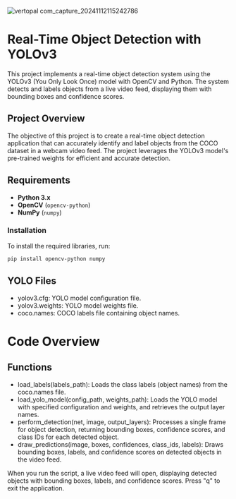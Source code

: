 ![vertopal com_capture_20241112115242786](https://github.com/user-attachments/assets/f48d821a-2387-4ccc-a6da-b733e6c6aa05)

# Real-Time Object Detection with YOLOv3

This project implements a real-time object detection system using the YOLOv3 (You Only Look Once) model with OpenCV and Python. The system detects and labels objects from a live video feed, displaying them with bounding boxes and confidence scores.

## Project Overview

The objective of this project is to create a real-time object detection application that can accurately identify and label objects from the COCO dataset in a webcam video feed. The project leverages the YOLOv3 model's pre-trained weights for efficient and accurate detection.

## Requirements

- **Python 3.x**
- **OpenCV** (`opencv-python`)
- **NumPy** (`numpy`)

### Installation

To install the required libraries, run:

```bash
pip install opencv-python numpy
```

## YOLO Files
- yolov3.cfg: YOLO model configuration file.
- yolov3.weights: YOLO model weights file.
- coco.names: COCO labels file containing object names.

# Code Overview
## Functions
- load_labels(labels_path): Loads the class labels (object names) from the coco.names file.
- load_yolo_model(config_path, weights_path): Loads the YOLO model with specified configuration and weights, and retrieves the output layer names.
- perform_detection(net, image, output_layers): Processes a single frame for object detection, returning bounding boxes, confidence scores, and class IDs for each detected object.
- draw_predictions(image, boxes, confidences, class_ids, labels): Draws bounding boxes, labels, and confidence scores on detected objects in the video feed.


When you run the script, a live video feed will open, displaying detected objects with bounding boxes, labels, and confidence scores. Press "q" to exit the application.

